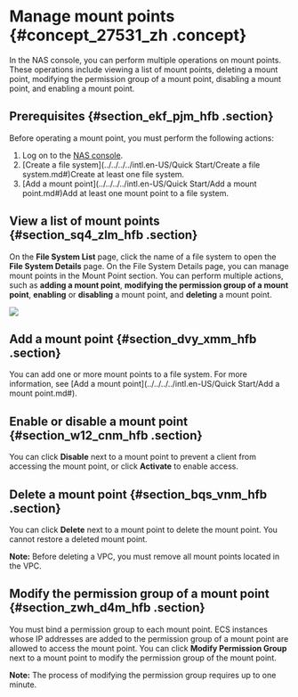 # Manage mount points {#concept_27531_zh .concept}

In the NAS console, you can perform multiple operations on mount points. These operations include viewing a list of mount points, deleting a mount point, modifying the permission group of a mount point, disabling a mount point, and enabling a mount point.

## Prerequisites {#section_ekf_pjm_hfb .section}

Before operating a mount point, you must perform the following actions:

1.  Log on to the [NAS console](https://nas.console.aliyun.com/).
2.  [Create a file system](../../../../intl.en-US/Quick Start/Create a file system.md#)Create at least one file system.
3.  [Add a mount point](../../../../intl.en-US/Quick Start/Add a mount point.md#)Add at least one mount point to a file system.

## View a list of mount points {#section_sq4_zlm_hfb .section}

On the **File System List** page, click the name of a file system to open the **File System Details** page. On the File System Details page, you can manage mount points in the Mount Point section. You can perform multiple actions, such as **adding a mount point**, **modifying the permission group of a mount point**, **enabling** or **disabling** a mount point, and **deleting** a mount point.

![](images/32271_en-US.png)

## Add a mount point {#section_dvy_xmm_hfb .section}

You can add one or more mount points to a file system. For more information, see [Add a mount point](../../../../intl.en-US/Quick Start/Add a mount point.md#).

## Enable or disable a mount point {#section_w12_cnm_hfb .section}

You can click **Disable** next to a mount point to prevent a client from accessing the mount point, or click **Activate** to enable access.

## Delete a mount point {#section_bqs_vnm_hfb .section}

You can click **Delete** next to a mount point to delete the mount point. You cannot restore a deleted mount point.

**Note:** Before deleting a VPC, you must remove all mount points located in the VPC.

## Modify the permission group of a mount point {#section_zwh_d4m_hfb .section}

You must bind a permission group to each mount point. ECS instances whose IP addresses are added to the permission group of a mount point are allowed to access the mount point. You can click **Modify Permission Group** next to a mount point to modify the permission group of the mount point.

**Note:** The process of modifying the permission group requires up to one minute.

